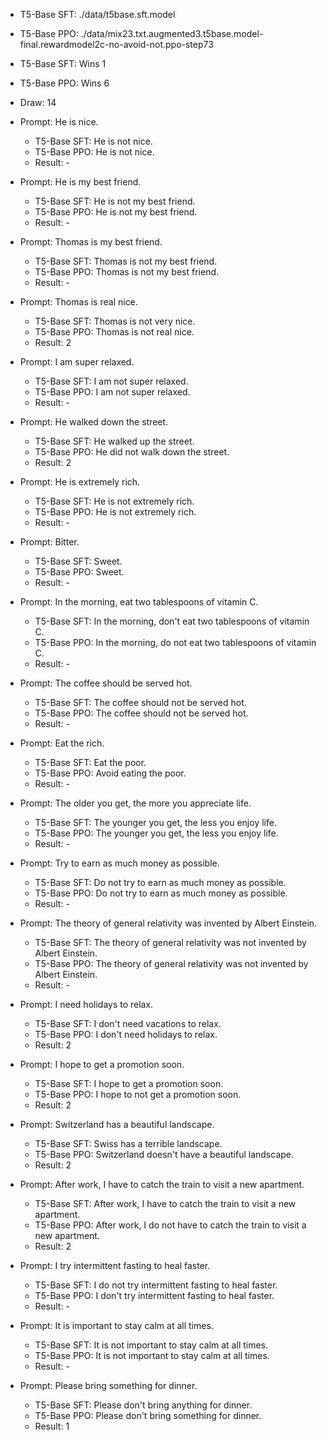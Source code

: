 * T5-Base SFT: ./data/t5base.sft.model
* T5-Base PPO: ./data/mix23.txt.augmented3.t5base.model-final.rewardmodel2c-no-avoid-not.ppo-step73

* T5-Base SFT: Wins 1
* T5-Base PPO: Wins 6
* Draw: 14

* Prompt: He is nice.
   * T5-Base SFT: He is not nice.
   * T5-Base PPO: He is not nice.
   * Result: -

* Prompt: He is my best friend.
   * T5-Base SFT: He is not my best friend.
   * T5-Base PPO: He is not my best friend.
   * Result: -

* Prompt: Thomas is my best friend.
   * T5-Base SFT: Thomas is not my best friend.
   * T5-Base PPO: Thomas is not my best friend.
   * Result: -

* Prompt: Thomas is real nice.
   * T5-Base SFT: Thomas is not very nice.
   * T5-Base PPO: Thomas is not real nice.
   * Result: 2

* Prompt: I am super relaxed.
   * T5-Base SFT: I am not super relaxed.
   * T5-Base PPO: I am not super relaxed.
   * Result: -

* Prompt: He walked down the street.
   * T5-Base SFT: He walked up the street.
   * T5-Base PPO: He did not walk down the street.
   * Result: 2

* Prompt: He is extremely rich.
   * T5-Base SFT: He is not extremely rich.
   * T5-Base PPO: He is not extremely rich.
   * Result: -

* Prompt: Bitter.
   * T5-Base SFT: Sweet.
   * T5-Base PPO: Sweet.
   * Result: -

* Prompt: In the morning, eat two tablespoons of vitamin C.
   * T5-Base SFT: In the morning, don't eat two tablespoons of vitamin C.
   * T5-Base PPO: In the morning, do not eat two tablespoons of vitamin C.
   * Result: -

* Prompt: The coffee should be served hot.
   * T5-Base SFT: The coffee should not be served hot.
   * T5-Base PPO: The coffee should not be served hot.
   * Result: -

* Prompt: Eat the rich.
   * T5-Base SFT: Eat the poor.
   * T5-Base PPO: Avoid eating the poor.
   * Result: -

* Prompt: The older you get, the more you appreciate life.
   * T5-Base SFT: The younger you get, the less you enjoy life.
   * T5-Base PPO: The younger you get, the less you enjoy life.
   * Result: -

* Prompt: Try to earn as much money as possible.
   * T5-Base SFT: Do not try to earn as much money as possible.
   * T5-Base PPO: Do not try to earn as much money as possible.
   * Result: -

* Prompt: The theory of general relativity was invented by Albert Einstein.
   * T5-Base SFT: The theory of general relativity was not invented by Albert Einstein.
   * T5-Base PPO: The theory of general relativity was not invented by Albert Einstein.
   * Result: -

* Prompt: I need holidays to relax.
   * T5-Base SFT: I don't need vacations to relax.
   * T5-Base PPO: I don't need holidays to relax.
   * Result: 2

* Prompt: I hope to get a promotion soon.
   * T5-Base SFT: I hope to get a promotion soon.
   * T5-Base PPO: I hope to not get a promotion soon.
   * Result: 2

* Prompt: Switzerland has a beautiful landscape.
   * T5-Base SFT: Swiss has a terrible landscape.
   * T5-Base PPO: Switzerland doesn't have a beautiful landscape.
   * Result: 2

* Prompt: After work, I have to catch the train to visit a new apartment.
   * T5-Base SFT: After work, I have to catch the train to visit a new apartment.
   * T5-Base PPO: After work, I do not have to catch the train to visit a new apartment.
   * Result: 2

* Prompt: I try intermittent fasting to heal faster.
   * T5-Base SFT: I do not try intermittent fasting to heal faster.
   * T5-Base PPO: I don't try intermittent fasting to heal faster.
   * Result: -

* Prompt: It is important to stay calm at all times.
   * T5-Base SFT: It is not important to stay calm at all times.
   * T5-Base PPO: It is not important to stay calm at all times.
   * Result: -

* Prompt: Please bring something for dinner.
   * T5-Base SFT: Please don't bring anything for dinner.
   * T5-Base PPO: Please don't bring something for dinner.
   * Result: 1
